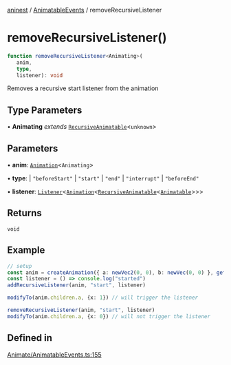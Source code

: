 [aninest](../../index.md) / [AnimatableEvents](../index.md) / removeRecursiveListener

# removeRecursiveListener()

```ts
function removeRecursiveListener<Animating>(
   anim, 
   type, 
   listener): void
```

Removes a recursive start listener from the animation

## Type Parameters

• **Animating** *extends* [`RecursiveAnimatable`](../../AnimatableTypes/type-aliases/RecursiveAnimatable.md)\<`unknown`\>

## Parameters

• **anim**: [`Animation`](../../AnimatableTypes/type-aliases/Animation.md)\<`Animating`\>

• **type**: 
  \| `"beforeStart"`
  \| `"start"`
  \| `"end"`
  \| `"interrupt"`
  \| `"beforeEnd"`

• **listener**: [`Listener`](../../Listeners/type-aliases/Listener.md)\<[`Animation`](../../AnimatableTypes/type-aliases/Animation.md)\<[`RecursiveAnimatable`](../../AnimatableTypes/type-aliases/RecursiveAnimatable.md)\<[`Animatable`](../../AnimatableTypes/type-aliases/Animatable.md)\>\>\>

## Returns

`void`

## Example

```ts
// setup
const anim = createAnimation({ a: newVec2(0, 0), b: newVec(0, 0) }, getLinearInterp(1))
const listener = () => console.log("started")
addRecursiveListener(anim, "start", listener)

modifyTo(anim.children.a, {x: 1}) // will trigger the listener

removeRecursiveListener(anim, "start", listener)
modifyTo(anim.children.a, {x: 0}) // will not trigger the listener
```

## Defined in

[Animate/AnimatableEvents.ts:155](https://github.com/zphrs/aninest/blob/93165c72e5bf58f07554172fb8f04e60bd3cd7ed/core/src/Animate/AnimatableEvents.ts#L155)
